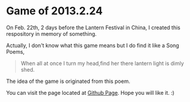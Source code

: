 
Game of 2013.2.24
=======================

On Feb. 22th, 2 days before the Lantern Festival in China, I created this respository in memory of something.

Actually, I don't know what this game means but I do find it like a Song Poems, 

> When all at once I turn my head,find her there lantern light is dimly shed. 

The idea of the game is originated from this poem.

You can visit the page located at [Github Page](http://yfwz100.github.com/day/224). Hope you will like it. :)

